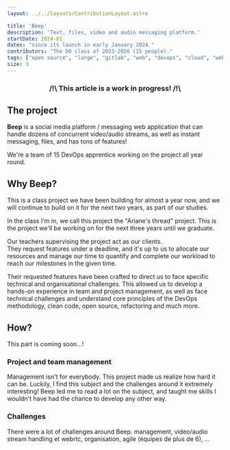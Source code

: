 ```yaml
---
layout: ../../layouts/ContributionLayout.astro

title: 'Beep'
description: 'Text, files, video and audio messaging platform.'
startDate: 2024-01
dates: "since its launch in early January 2024."
contributors: "The DO class of 2023-2026 (15 people)."
tags: ["open source", "large", "gitlab", "web", "devops", "cloud", "webrtc", "management"]
size: 3
---
```


### <center>/!\ This article is a work in progress! /!\

## The project

**Beep** is a social media platform / messaging web application that can handle dozens of concurrent video/audio streams, as well as instant messaging, files, and has tons of features!

We're a team of 15 DevOps apprentice working on the project all year round.

## Why Beep?

This is a class project we have been building for almost a year now, and we will continue to build on it for the next two years, as part of our studies.

In the class I'm in, we call this project the "Ariane's thread" project. This is the project we'll be working on for the next three years until we graduate.

Our teachers supervising the project act as our clients.  
They request features under a deadline, and it's up to us to allocate our resources and manage our time to quantify and complete our workload to reach our milestones in the given time.

Their requested features have been crafted to direct us to face specific technical and organisational challenges. This allowed us to develop a hands-on experience in team and project management, as well as face technical challenges and understand core principles of the DevOps methodology, clean code, open source, refactoring and much more.

## How?

This part is coming soon...!

### Project and team management

Management isn't for everybody. This project made us realize how hard it can be. Luckily, I find this subject and the challenges around it extremely interesting!
Beep led me to read a lot on the subject, and taught me skills I wouldn't have had the chance to develop any other way.

### Challenges

There were a lot of challenges around Beep. management, video/audio stream handling et webrtc, organisation, agile (équipes de plus de 6), ...
